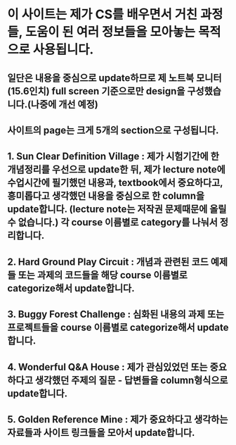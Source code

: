 # 이 사이트는 제가 CS를 배우면서 거친 과정들, 도움이 된 여러 정보들을 모아놓는 목적으로 사용됩니다.

## 일단은 내용을 중심으로 update하므로 제 노트북 모니터(15.6인치) full screen 기준으로만 design을 구성했습니다.(나중에 개선 예정)

## 사이트의 page는 크게 5개의 section으로 구성됩니다.

## 1. Sun Clear Definition Village : 제가 시험기간에 한 개념정리를 우선으로 update한 뒤, 제가 lecture note에 수업시간에 필기했던 내용과, textbook에서 중요하다고, 흥미롭다고 생각했던 내용을 중심으로 한 column을 update합니다. (lecture note는 저작권 문제때문에 올릴 수 없습니다.) 각 course 이름별로 category를 나눠서 정리합니다.

## 2. Hard Ground Play Circuit : 개념과 관련된 코드 예제들 또는 과제의 코드들을 해당 course 이름별로 categorize해서 update합니다.

## 3. Buggy Forest Challenge : 심화된 내용의 과제 또는 프로젝트들을 course 이름별로 categorize해서 update합니다.

## 4. Wonderful Q&A House : 제가 관심있었던 또는 중요하다고 생각했던 주제의 질문 - 답변들을 column형식으로 update합니다.

## 5. Golden Reference Mine : 제가 중요하다고 생각하는 자료들과 사이트 링크들을 모아서 update합니다. 